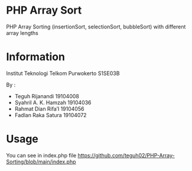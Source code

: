 # PHP Array Sort
PHP Array Sorting (insertionSort, selectionSort, bubbleSort) with different array lengths

# Information
Institut Teknologi Telkom Purwokerto
S1SE03B

By : 
 * Teguh Rijanandi 19104008
 * Syahril A. K. Hamzah 19104036
 * Rahmat Dian Rifa’I 19104056
 * Fadlan Raka Satura 19104072

# Usage
You can see in index.php file
https://github.com/teguh02/PHP-Array-Sorting/blob/main/index.php
